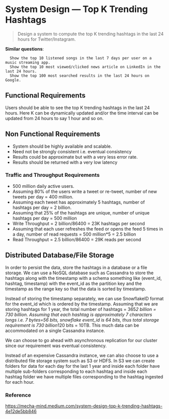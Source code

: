 # System Design — Top K Trending Hashtags

>Design a system to compute the top K trending hashtags in the last 24 hours for Twitter/Instagram.

**Similar questions**:

      Show the top 10 listened songs in the last 7 days per user on a music streaming app.
      Show the top 10 most viewed/clicked news article on LinkedIn in the last 24 hours.
      Show the top 100 most searched results in the last 24 hours on Google.
      
## Functional Requirements
Users should be able to see the top K trending hashtags in the last 24 hours. Here K can be dynamically updated and/or the time interval can be updated from 24 hours to say 1 hour and so on.

## Non Functional Requirements

- System should be highly available and scalable.
- Need not be strongly consistent i.e. eventual consistency
- Results could be approximate but with a very less error rate.
- Results should be returned with a very low latency

### Traffic and Throughput Requirements

- 500 million daily active users.
- Assuming 80% of the users write a tweet or re-tweet, number of new tweets per day = 400 million.
- Assuming each tweet has approximately 5 hashtags, number of hashtags per day = 2 billion.
- Assuming that 25% of the hashtags are unique, number of unique hashtags per day = 500 million
- Write Throughput = 2 billion/86400 = 23K hashtags per second
- Assuming that each user refreshes the feed or opens the feed 5 times in a day, number of read requests = 500 million*5 = 2.5 billion
- Read Throughput = 2.5 billion/86400 = 29K reads per second

## Distributed Database/File Storage
In order to persist the data, store the hashtags in a database or a file storage.
We can use a NoSQL database such as Cassandra to store the hashtags along with the timestamp with a schema something like (event_id, hashtag, timestamp) with the event_id as the partition key and the timestamp as the range key so that the data is sorted by timestamp.

Instead of storing the timestamp separately, we can use SnowflakeID format for the event_id which is ordered by the timestamp.
Assuming that we are storing hashtags for 1 year, the total number of hashtags = 365*2 billion = 730 billion.
Assuming that each hashtag is approximately 7 characters longs i.e. 7 bytes=56 bits, snowflake event_id is 64 bits, thus total storage requirement is 730 billion*120 bits = 10TB.
This much data can be accommodated on a single Cassandra instance.

We can choose to go ahead with asynchronous replication for our cluster since our requirement was eventual consistency.

Instead of an expensive Cassandra instance, we can also choose to use a distributed file storage system such as S3 or HDFS.
In S3 we can create folders for data for each day for the last 1 year and inside each folder have multiple sub-folders corresponding to each hashtag and inside each hashtag folder we have multiple files corresponding to the hashtag ingested for each hour.

### Reference
https://mecha-mind.medium.com/system-design-top-k-trending-hashtags-4e12de5bb846

